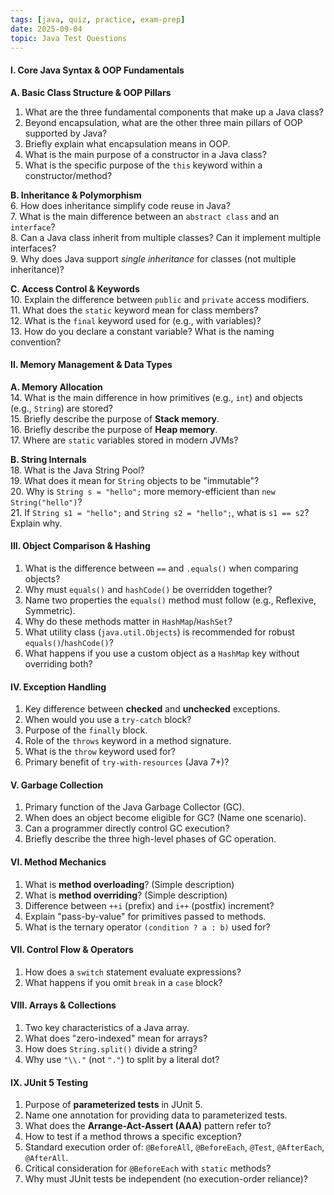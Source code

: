 ```yaml
---
tags: [java, quiz, practice, exam-prep]
date: 2025-09-04
topic: Java Test Questions
---
```



#### **I. Core Java Syntax & OOP Fundamentals**  
**A. Basic Class Structure & OOP Pillars**  
1. What are the three fundamental components that make up a Java class?  
2. Beyond encapsulation, what are the other three main pillars of OOP supported by Java?  
3. Briefly explain what encapsulation means in OOP.  
4. What is the main purpose of a constructor in a Java class?  
5. What is the specific purpose of the `this` keyword within a constructor/method?  

**B. Inheritance & Polymorphism**  
6. How does inheritance simplify code reuse in Java?  
7. What is the main difference between an `abstract class` and an `interface`?  
8. Can a Java class inherit from multiple classes? Can it implement multiple interfaces?  
9. Why does Java support *single inheritance* for classes (not multiple inheritance)?  

**C. Access Control & Keywords**  
10. Explain the difference between `public` and `private` access modifiers.  
11. What does the `static` keyword mean for class members?  
12. What is the `final` keyword used for (e.g., with variables)?  
13. How do you declare a constant variable? What is the naming convention?  

#### **II. Memory Management & Data Types**  
**A. Memory Allocation**  
14. What is the main difference in how primitives (e.g., `int`) and objects (e.g., `String`) are stored?  
15. Briefly describe the purpose of **Stack memory**.  
16. Briefly describe the purpose of **Heap memory**.  
17. Where are `static` variables stored in modern JVMs?  

**B. String Internals**  
18. What is the Java String Pool?  
19. What does it mean for `String` objects to be "immutable"?  
20. Why is `String s = "hello";` more memory-efficient than `new String("hello")`?  
21. If `String s1 = "hello";` and `String s2 = "hello";`, what is `s1 == s2`? Explain why.  

#### **III. Object Comparison & Hashing**  
1. What is the difference between `==` and `.equals()` when comparing objects?  
2. Why must `equals()` and `hashCode()` be overridden together?  
3. Name two properties the `equals()` method must follow (e.g., Reflexive, Symmetric).  
4. Why do these methods matter in `HashMap`/`HashSet`?  
5. What utility class (`java.util.Objects`) is recommended for robust `equals()`/`hashCode()`?  
6. What happens if you use a custom object as a `HashMap` key without overriding both?  

#### **IV. Exception Handling**  
1. Key difference between **checked** and **unchecked** exceptions.  
2. When would you use a `try-catch` block?  
3. Purpose of the `finally` block.  
4. Role of the `throws` keyword in a method signature.  
5. What is the `throw` keyword used for?  
6. Primary benefit of `try-with-resources` (Java 7+)?  

#### **V. Garbage Collection**  
1. Primary function of the Java Garbage Collector (GC).  
2. When does an object become eligible for GC? (Name one scenario).  
3. Can a programmer directly control GC execution?  
4. Briefly describe the three high-level phases of GC operation.  

#### **VI. Method Mechanics**  
1. What is **method overloading**? (Simple description)  
2. What is **method overriding**? (Simple description)  
3. Difference between `++i` (prefix) and `i++` (postfix) increment?  
4. Explain "pass-by-value" for primitives passed to methods.  
5. What is the ternary operator `(condition ? a : b)` used for?  

#### **VII. Control Flow & Operators**  
1. How does a `switch` statement evaluate expressions?  
2. What happens if you omit `break` in a `case` block?  

#### **VIII. Arrays & Collections**  
1. Two key characteristics of a Java array.  
2. What does "zero-indexed" mean for arrays?  
3. How does `String.split()` divide a string?  
4. Why use `"\\."` (not `"."`) to split by a literal dot?  

#### **IX. JUnit 5 Testing**  
1. Purpose of **parameterized tests** in JUnit 5.  
2. Name one annotation for providing data to parameterized tests.  
3. What does the **Arrange-Act-Assert (AAA)** pattern refer to?  
4. How to test if a method throws a specific exception?  
5. Standard execution order of: `@BeforeAll`, `@BeforeEach`, `@Test`, `@AfterEach`, `@AfterAll`.  
6. Critical consideration for `@BeforeEach` with `static` methods?  
7. Why must JUnit tests be independent (no execution-order reliance)?  
